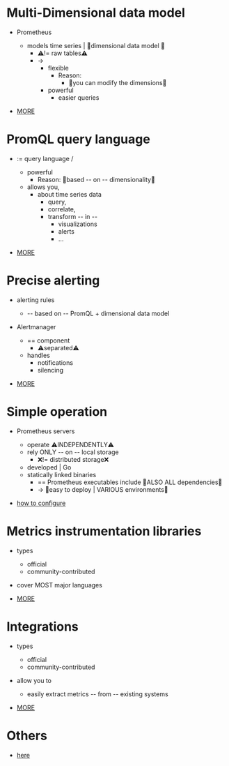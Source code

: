 # Multi-Dimensional data model
* Prometheus
  * models time series | 👀dimensional data model 👀 
    * ⚠️!= raw tables⚠️
    * -> 
      * flexible
        * Reason: 
          * 🧠you can modify the dimensions🧠
      * powerful
        * easier queries

* [MORE](/prometheus-website/docs/concepts/data_model.md)

# PromQL query language
* := query language / 
  * powerful
    * Reason: 🧠based -- on -- dimensionality🧠
  * allows you,
    * about time series data
      * query, 
      * correlate,
      * transform -- in -- 
        * visualizations
        * alerts
        * ...

* [MORE](https://github.com/dancer1325/prometheus/blob/main/docs/querying/basics.md)

# Precise alerting
* alerting rules
  * -- based on -- PromQL + dimensional data model

* Alertmanager 
  * == component
    * ⚠️separated⚠️
  * handles 
    * notifications
    * silencing

* [MORE](https://github.com/dancer1325/prometheus-alertmanager/blob/main/docs/overview.md)

# Simple operation
* Prometheus servers
  * operate ⚠️INDEPENDENTLY⚠️
  * rely ONLY -- on -- local storage
    * ❌!= distributed storage❌
  * developed | Go
  * statically linked binaries
    * == Prometheus executables include 👀ALSO ALL dependencies👀
    * -> 👀easy to deploy | VARIOUS environments👀

* [how to configure](https://github.com/dancer1325/prometheus/blob/main/docs/configuration/configuration.md)

# Metrics instrumentation libraries
* types
  * official
  * community-contributed
* cover MOST major languages

* [MORE](/prometheus-website/docs/instrumenting/clientlibs.md)

# Integrations
* types
  * official
  * community-contributed

* allow you to
  * easily extract metrics -- from -- existing systems

* [MORE](/prometheus-website/docs/instrumenting/exporters.md)

# Others
* [here](/prometheus-website/docs/introduction/overview.md)
